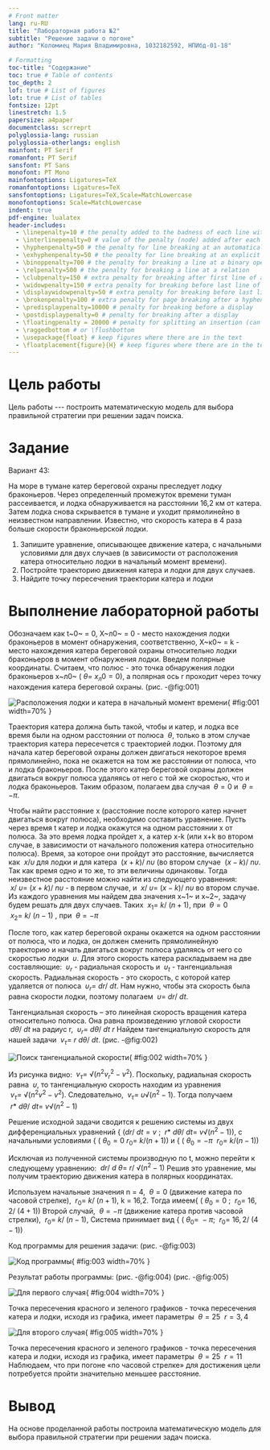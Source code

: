 ```yaml
---
# Front matter
lang: ru-RU
title: "Лабораторная работа №2"
subtitle: "Решение задачи о погоне"
author: "Коломиец Мария Владимировна, 1032182592, НПИбд-01-18"

# Formatting
toc-title: "Содержание"
toc: true # Table of contents
toc_depth: 2
lof: true # List of figures
lot: true # List of tables
fontsize: 12pt
linestretch: 1.5
papersize: a4paper
documentclass: scrreprt
polyglossia-lang: russian
polyglossia-otherlangs: english
mainfont: PT Serif
romanfont: PT Serif
sansfont: PT Sans
monofont: PT Mono
mainfontoptions: Ligatures=TeX
romanfontoptions: Ligatures=TeX
sansfontoptions: Ligatures=TeX,Scale=MatchLowercase
monofontoptions: Scale=MatchLowercase
indent: true
pdf-engine: lualatex
header-includes:
  - \linepenalty=10 # the penalty added to the badness of each line within a paragraph (no associated penalty node) Increasing the value makes tex try to have fewer lines in the paragraph.
  - \interlinepenalty=0 # value of the penalty (node) added after each line of a paragraph.
  - \hyphenpenalty=50 # the penalty for line breaking at an automatically inserted hyphen
  - \exhyphenpenalty=50 # the penalty for line breaking at an explicit hyphen
  - \binoppenalty=700 # the penalty for breaking a line at a binary operator
  - \relpenalty=500 # the penalty for breaking a line at a relation
  - \clubpenalty=150 # extra penalty for breaking after first line of a paragraph
  - \widowpenalty=150 # extra penalty for breaking before last line of a paragraph
  - \displaywidowpenalty=50 # extra penalty for breaking before last line before a display math
  - \brokenpenalty=100 # extra penalty for page breaking after a hyphenated line
  - \predisplaypenalty=10000 # penalty for breaking before a display
  - \postdisplaypenalty=0 # penalty for breaking after a display
  - \floatingpenalty = 20000 # penalty for splitting an insertion (can only be split footnote in standard LaTeX)
  - \raggedbottom # or \flushbottom
  - \usepackage{float} # keep figures where there are in the text
  - \floatplacement{figure}{H} # keep figures where there are in the text
---
```


# Цель работы

Цель работы --- построить математическую модель для выбора правильной стратегии при решении задач поиска.

# Задание

Вариант 43:

На море в тумане катер береговой охраны преследует лодку браконьеров. Через определенный промежуток времени туман рассеивается, и лодка обнаруживается на расстоянии 16,2 км от катера. Затем лодка снова скрывается в тумане и уходит прямолинейно в неизвестном направлении. Известно, что скорость катера в 4 раза больше скорости браконьерской лодки.
1. Запишите уравнение, описывающее движение катера, с начальными условиями для двух случаев (в зависимости от расположения катера относительно лодки в начальный момент времени).
2. Постройте траекторию движения катера и лодки для двух случаев.
3. Найдите точку пересечения траектории катера и лодки

# Выполнение лабораторной работы

Обозначаем как t~0~ = 0, X~л0~ = 0 - место нахождения лодки браконьеров в момент обнаружения, соответственно, X~к0~ = k - место нахождения катера береговой охраны относительно лодки браконьеров в момент обнаружения лодки.
Введем полярные координаты. Считаем, что полюс - это точка обнаружения лодки браконьеров x~л0~ ($\ θ = \ x_л0 = 0$), а полярная ось r проходит через точку нахождения катера береговой охраны. (рис. -@fig:001)

![Расположения лодки и катера в начальный момент времени](image/1.png){ #fig:001 width=70% } 

Траектория катера должна быть такой, чтобы и катер, и лодка все время были на одном расстоянии от полюса $\ θ$, только в этом случае траектория катера пересечется с траекторией лодки. Поэтому для начала катер береговой охраны должен двигаться некоторое время прямолинейно, пока не окажется на том же расстоянии от полюса, что и лодка браконьеров. После этого катер береговой охраны должен двигаться вокруг полюса удаляясь от него с той же скоростью, что и лодка браконьеров. Таким образом, полагаем два случая $\ θ = 0$ и $\ θ = -π$.

Чтобы найти расстояние x (расстояние после которого катер начнет двигаться вокруг полюса), необходимо составить уравнение. Пусть через время t катер и лодка окажутся на одном расстоянии x от полюса. За это время лодка пройдет x, а катер x-k (или x+k во втором случае, в зависимости от начального положения катера относительно полюса). Время, за которое они пройдут это расстояние, вычисляется как $\ x/υ$ для лодки и для катера $\ (x+k)/ \ nυ$ (во втором случае $\ (x-k)/ \ nυ$. Так как время одно и то же, то эти величины одинаковы. Тогда неизвестное расстояние можно найти из следующего уравнения: $\ x/ \ υ = \ (x+k)/ \ nυ$ - в первом случае, и $\ x/ \ υ=\ (x-k)/ \ nυ$ во втором случае.
Из каждого уравнения мы найдем два значения x~1~ и x~2~, задачу будем решать для двух случаев. Таких
$\ x_1 =  \ k/\ (n+1)$, при  $\ θ = 0$
$\ x_2 = \ k/ \ (n-1)$ , при $\ θ = - π$

После того, как катер береговой охраны окажется на одном расстоянии от полюса, что и лодка, он должен сменить прямолинейную траекторию и начать двигаться вокруг полюса удаляясь от него со скоростью лодки $\ υ$. Для этого скорость катера раскладываем на две составляющие: $\ υ_r$ - радиальная скорость и $\ υ_t$ - тангенциальная скорость. Радиальная скорость - это скорость, с которой катер удаляется от полюса $\ υ_r = \ dr/\ dt$. Нам нужно, чтобы эта скорость была равна скорости лодки, поэтому полагаем $\ υ = \ dr/\ dt$.

Тангенциальная скорость – это линейная скорость вращения катера относительно полюса. Она равна произведению угловой скорости $\ dθ/\ dt$  на радиус r, $\ υ_r = \ dθ/\ dt \ r$
Найдем тангенциальную скорость для нашей задачи $\ v_τ = \ r \ dθ/ \ dt$. (рис. -@fig:002)

![Поиск тангенциальной скорости](image/2.png){ #fig:002 width=70% } 

Из рисунка видно: $\ v_τ = \ √(n^2 v_r^2-v^2 )$. Поскольку, радиальная скорость равна $\ υ$, то тангенциальную скорость находим из уравнения $\ v_τ = \ √(n^2 v^2-v^2 )$. Следовательно, $\ v_τ = \ υ√(n^2-1)$.
Тогда получаем $\ r* \ dθ/\ dt = \ v√(n^2-1)$

Решение исходной задачи сводится к решению системы из двух дифференциальных уравнений 
{$\ (dr/ \ dt = v$ ; $\ r * \ dθ/ \ dt = \ v√(n^2-1))$,  с начальными условиями 
{$\ (\ θ_0 = 0  \ r_0 = \ k/(n+1))$	и	{$\ (\ θ_0 = -π$  $\ r_0= \ k/(n-1))$

Исключая из полученной системы производную по t, можно перейти к следующему уравнению:
$\ dr/\ d\ θ = \  r/\ √(n^2-1)$
Решив это уравнение, мы получим траекторию движения катера в полярных координатах.

Используем начальные значения n = 4, $\ θ = 0$ (движение катера по часовой стрелке),  $\ r_0 =  \ k/\ (n+1)$, k = 16,2. 
Тогда имеем{$\ (\ θ_0 = 0$ ; $\ r_0 = \ 16,2/\ (4+1))$
Второй случай,  $\ θ=-π$ (движение катера против часовой стрелки),  $\ r_0 =  \ k/\ (n-1)$,
Система принимает вид  {$\ (\ θ_0=\ -π$; $\ r_0 = \ 16,2/\ (4-1))$

Код программы для решения задачи: (рис. -@fig:003)

![Код программы](image/3.png){ #fig:003 width=70% } 

Результат работы программы: (рис. -@fig:004) (рис. -@fig:005)

![Для первого случая](image/4.png){ #fig:004 width=70% } 

Точка пересечения красного и зеленого графиков - точка пересечения катера и лодки, исходя из графика, имеет параметры $\ θ=25$ $\ r= 3,4$

![Для второго случая](image/5.png){ #fig:005 width=70% } 

Точка пересечения красного и зеленого графиков - точка пересечения катера и лодки, исходя из графика, имеет параметры $\ θ=25$ $\ r=11$ 
Наблюдаем, что при погоне «по часовой стрелке» для достижения цели потребуется пройти значительно меньшее расстояние. 

# Вывод

На основе проделанной работы построила математическую модель для выбора правильной стратегии при решении задач поиска. 

